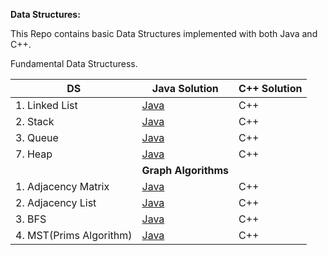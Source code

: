 **Data Structures:**

This Repo contains basic Data Structures implemented with both Java and C++.

Fundamental Data Structuress.

|DS|Java Solution| C++ Solution|
|-----|-----|-----|
|1. Linked List| [Java](https://github.com/Shubhra22/DataStructure/blob/master/SinglyLinkedList/src/com/Shubhra/SinglyLinkedList.java) | C++ |
|2. Stack | [Java](https://github.com/Shubhra22/DataStructure/blob/master/StackLinkedList/src/com/Shubhra/Stack.java) | C++ |
|3. Queue| [Java](https://github.com/Shubhra22/DataStructure/blob/master/Queue(SinglyLinkedList)/src/com/Shubhra/Queue.java) | C++ |
|7. Heap| [Java](https://github.com/Shubhra22/DataStructure/blob/master/Heap/src/com/Shubhra/Main.java)| C++ |
|    |**Graph Algorithms**|     |
|1. Adjacency Matrix| [Java](https://github.com/Shubhra22/DataStructure/blob/master/Graph/src/com/Shubhra/Graph.java)| C++ |
|2. Adjacency List| [Java](https://github.com/Shubhra22/DataStructure/blob/master/Graph/src/com/Shubhra/GraphList.java)| C++ |
|3. BFS| [Java](https://github.com/Shubhra22/DataStructure/blob/master/Graph/src/com/Shubhra/BFS.java)| C++ |
|4. MST(Prims Algorithm)| [Java](https://github.com/Shubhra22/DataStructure/blob/master/Graph/src/com/Shubhra/MST.java)| C++ |



